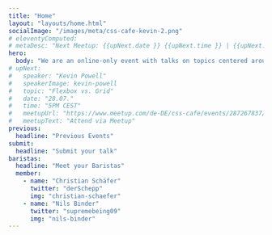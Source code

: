 ```yaml
---
title: "Home"
layout: "layouts/home.html"
socialImage: "/images/meta/css-cafe-kevin-2.png"
# eleventyComputed:
# metaDesc: "Next Meetup: {{upNext.date }} {{upNext.time }} | {{upNext.topic}} by {{upNext.speaker}}"
hero:
  body: "We are an online-only event with talks on topics centered around CSS."
# upNext:
#   speaker: "Kevin Powell"
#   speakerImage: kevin-powell
#   topic: "Flexbox vs. Grid"
#   date: "28.07."
#   time: "5PM CEST"
#   meetupUrl: "https://www.meetup.com/de-DE/css-cafe/events/287267837/"
#   meetupText: "Attend via Meetup"
previous:
  headline: "Previous Events"
submit:
  headline: "Submit your talk"
baristas:
  headline: "Meet your Baristas"
  member:
    - name: "Christian Schäfer"
      twitter: "derSchepp"
      img: "christian-schaefer"
    - name: "Nils Binder"
      twitter: "supremebeing09"
      img: "nils-binder"
---
```

